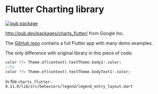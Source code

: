 # Flutter Charting library

[![pub package](https://img.shields.io/pub/v/charts_flutter.svg)](https://pub.dartlang.org/packages/charts_flutter)

http://pub.dev/packages/charts_flutter/ from Google Inc.

The [GitHub repo](https://github.com/google/charts) contains a full Flutter app with many demo examples.

The only difference with original library in this piece of code:

```dart
color ??= Theme.of(context).textTheme.body1!.color;
//to
color ??= Theme.of(context).textTheme.bodyText1!.color;
```

In file `charts_flutter-0.11.0/lib/src/behaviors/legend/legend_entry_layout.dart`




